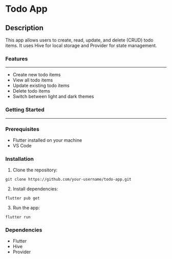 # Todo App

## Description

This app allows users to create, read, update, and delete (CRUD) todo items. It uses Hive for local storage and Provider for state management.

### Features
------------

* Create new todo items
* View all todo items
* Update existing todo items
* Delete todo items
* Switch between light and dark themes

### Getting Started
---------------

### Prerequisites

* Flutter installed on your machine
* VS Code

### Installation

1. Clone the repository:
```
git clone https://github.com/your-username/todo-app.git
```
2. Install dependencies:
```
flutter pub get
```

3. Run the app:
```
flutter run
```

### Dependencies

* Flutter
* Hive
* Provider